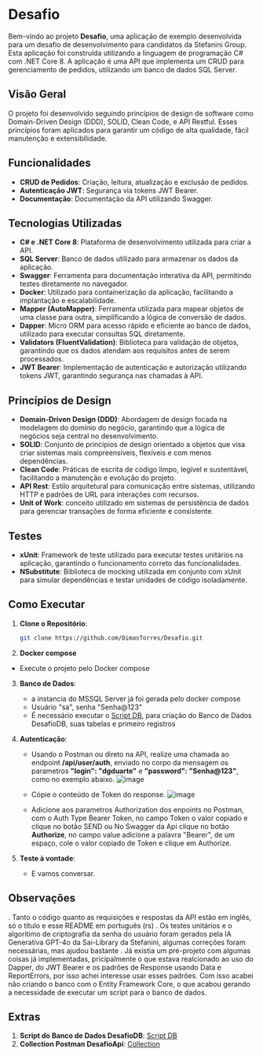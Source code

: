 # Desafio

Bem-vindo ao projeto **Desafio**, uma aplicação de exemplo desenvolvida para um desafio de desenvolvimento para candidatos da Stefanini Group. Esta aplicação foi construída utilizando a linguagem de programação C# com .NET Core 8. A aplicação é uma API que implementa um CRUD para gerenciamento de pedidos, utilizando um banco de dados SQL Server.

## Visão Geral

O projeto foi desenvolvido seguindo princípios de design de software como Domain-Driven Design (DDD), SOLID, Clean Code, e API Restful. Esses princípios foram aplicados para garantir um código de alta qualidade, fácil manutenção e extensibilidade.

## Funcionalidades

- **CRUD de Pedidos**: Criação, leitura, atualização e exclusão de pedidos.
- **Autenticação JWT**: Segurança via tokens JWT Bearer.
- **Documentação**: Documentação da API utilizando Swagger.

## Tecnologias Utilizadas

- **C# e .NET Core 8**: Plataforma de desenvolvimento utilizada para criar a API.
- **SQL Server**: Banco de dados utilizado para armazenar os dados da aplicação.
- **Swagger**: Ferramenta para documentação interativa da API, permitindo testes diretamente no navegador.
- **Docker**: Utilizado para containerização da aplicação, facilitando a implantação e escalabilidade.
- **Mapper (AutoMapper)**: Ferramenta utilizada para mapear objetos de uma classe para outra, simplificando a lógica de conversão de dados.
- **Dapper**: Micro ORM para acesso rápido e eficiente ao banco de dados, utilizado para executar consultas SQL diretamente.
- **Validators (FluentValidation)**: Biblioteca para validação de objetos, garantindo que os dados atendam aos requisitos antes de serem processados.
- **JWT Bearer**: Implementação de autenticação e autorização utilizando tokens JWT, garantindo segurança nas chamadas à API.

## Princípios de Design

- **Domain-Driven Design (DDD)**: Abordagem de design focada na modelagem do domínio do negócio, garantindo que a lógica de negócios seja central no desenvolvimento.
- **SOLID**: Conjunto de princípios de design orientado a objetos que visa criar sistemas mais compreensíveis, flexíveis e com menos dependências.
- **Clean Code**: Práticas de escrita de código limpo, legível e sustentável, facilitando a manutenção e evolução do projeto.
- **API Rest**: Estilo arquitetural para comunicação entre sistemas, utilizando HTTP e padrões de URL para interações com recursos.
- **Unit of Work**: conceito utilizado em sistemas de persistência de dados para gerenciar transações de forma eficiente e consistente.
  
## Testes

- **xUnit**: Framework de teste utilizado para executar testes unitários na aplicação, garantindo o funcionamento correto das funcionalidades.
- **NSubstitute**: Biblioteca de mocking utilizada em conjunto com xUnit para simular dependências e testar unidades de código isoladamente.

## Como Executar

1. **Clone o Repositório**:
   ```bash
   git clone https://github.com/DimasTorres/Desafio.git

2. **Docker compose**
  - Execute o projeto pelo Docker compose
    
3. **Banco de Dados**:
   - a instancia do MSSQL Server já foi gerada pelo docker compose
   - Usuário "sa", senha "Senha@123"
   - É necessário executar o [Script DB](https://github.com/DimasTorres/Desafio/blob/master/ScriptDB.sql), para criação do Banco de Dados DesafioDB, suas tabelas e primeiro registros

4. **Autenticação**:
    - Usando o Postman ou direto na API, realize uma chamada ao endpoint **/api/user/auth**, enviado no corpo da mensagem os parametros **"login": "dgduarte"** e **"password": "Senha@123"**, como no exemplo abaixo.
      ![image](https://github.com/user-attachments/assets/5eb96057-bf38-4a0e-ab4b-c054cedde475)
   
    - Cópie o conteúdo de Token do response.
      ![image](https://github.com/user-attachments/assets/74afd33c-6623-4966-aa2c-02ff1fbb2d8d)

    - Adicione aos parametros Authorization dos enpoints no Postman, com o Auth Type Bearer Token, no campo Token o valor copiado e clique no botão SEND
      ou
      No Swagger da Api clique no botão **Authorize**, no campo value adicione a palavra "Bearer", de um espaço, cole o valor copiado de Token e clique em Authorize.

5. **Teste à vontade**:
    - E vamos conversar. 

## Observações
. Tanto o código quanto as requisições e respostas da API estão em inglês, só o título e esse README em português (rs)
. Os testes unitários e o algoritimo de criptografia da senha do usuário foram gerados pela IA Generativa GPT-4o da Sai-Library da Stefanini, algumas correções foram necessárias, mas ajudou bastante
. Já existia um pré-projeto com algumas coisas já implementadas, pricipalmente o que estava realcionado ao uso do Dapper, do JWT Bearer e os padrões de Response usando Data e ReportErrors, por isso achei interesse usar esses padrões. Com isso acabei não criando o banco com o Entity Framework Core, o que acabou gerando a necessidade de executar um script para o banco de dados. 

## Extras

1. **Script do Banco de Dados DesafioDB**: [Script DB](https://github.com/DimasTorres/Desafio/blob/master/ScriptDB.sql)
2. **Collection Postman DesafioApi**: [Collection](https://github.com/DimasTorres/Desafio/blob/master/Desafio%20.Net.postman_collection.json)
